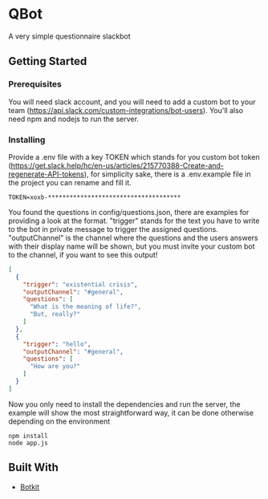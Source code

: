 # QBot

A very simple questionnaire slackbot

## Getting Started

### Prerequisites

You will need slack account, and you will need to add a custom bot to your team (https://api.slack.com/custom-integrations/bot-users).
You'll also need npm and nodejs to run the server.

### Installing

Provide a .env file with a key TOKEN which stands for you custom bot token (https://get.slack.help/hc/en-us/articles/215770388-Create-and-regenerate-API-tokens), for simplicity sake, there is a .env.example file in the project you can rename and fill it.

```
TOKEN=xoxb-*************************************
```

You found the questions in config/questions.json, there are examples for providing a look at the format. "trigger" stands for the text you have to write to the bot in private message to trigger the assigned questions. "outputChannel"  is the channel where the questions and the users answers with their display name will be shown, but you must invite your custom bot to the channel, if you want to see this output!

```json
[
  {
    "trigger": "existential crisis",
    "outputChannel": "#general",
    "questions": [
      "What is the meaning of life?",
      "But, really?"
    ]
  },
  {
    "trigger": "hello",
    "outputChannel": "#general",
    "questions": [
      "How are you?"
    ]
  }
]
```

Now you only need to install the dependencies and run the server, the example will show the most straightforward way, it can be done otherwise depending on the environment

```
npm install
node app.js
```

## Built With

* [Botkit](https://github.com/howdyai/botkit/blob/master/docs/readme.md)
